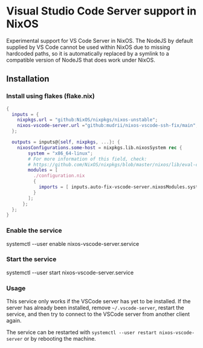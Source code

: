 # Visual Studio Code Server support in NixOS

Experimental support for VS Code Server in NixOS. The NodeJS by default supplied by VS Code cannot be used within NixOS due to missing hardcoded paths, so it is automatically replaced by a symlink to a compatible version of NodeJS that does work under NixOS.

## Installation

### Install using flakes (flake.nix)

```nix
{
  inputs = {
    nixpkgs.url = "github:NixOS/nixpkgs/nixos-unstable";
    nixos-vscode-server.url ="github:mudrii/nixos-vscode-ssh-fix/main";
  };

  outputs = inputs@{self, nixpkgs, ...}: {
    nixosConfigurations.some-host = nixpkgs.lib.nixosSystem rec {
        system = "x86_64-linux";
        # For more information of this field, check:
        # https://github.com/NixOS/nixpkgs/blob/master/nixos/lib/eval-config.nix
        modules = [
          ./configuration.nix
          {
            imports = [ inputs.auto-fix-vscode-server.nixosModules.system ];
          }
        ];
      };
  };
}
```

### Enable the service

systemctl --user enable nixos-vscode-server.service

### Start the service

systemctl --user start nixos-vscode-server.service

### Usage

This service only works if the VSCode server has yet to be installed. If the server has already been installed, remove `~/.vscode-server`, restart the
service, and then try to connect to the VSCode server from another client again.

The service can be restarted with `systemctl --user restart nixos-vscode-server` or by rebooting the machine.
